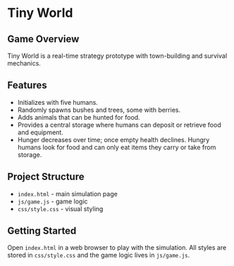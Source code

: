 # Tiny World

## Game Overview
Tiny World is a real-time strategy prototype with town-building and survival mechanics.

## Features

- Initializes with five humans.
- Randomly spawns bushes and trees, some with berries.
- Adds animals that can be hunted for food.
- Provides a central storage where humans can deposit or retrieve food and equipment.
- Hunger decreases over time; once empty health declines. Hungry humans look for food and can only eat items they carry or take from storage.

## Project Structure

- `index.html` - main simulation page
- `js/game.js` - game logic
- `css/style.css` - visual styling

## Getting Started

Open `index.html` in a web browser to play with the simulation. All styles are stored in `css/style.css` and the game logic lives in `js/game.js`.
